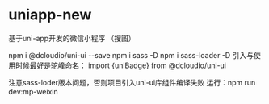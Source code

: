 # uniapp-new
基于uni-app开发的微信小程序 （搜图）

npm i @dcloudio/uni-ui --save
npm i sass -D
npm i sass-loader -D
引入与使用时候最好是驼峰命名：
import {uniBadge} from @dcloudio/uni-ui

注意sass-loder版本问题，否则项目引入uni-ui库组件编译失败
运行：npm run dev:mp-weixin
